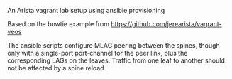 An Arista vagrant lab setup using ansible provisioning

Based on the bowtie example from https://github.com/jerearista/vagrant-veos

The ansible scripts configure MLAG peering between the spines, 
though only with a single-port port-channel for the peer link,
plus the corresponding LAGs on the leaves. Traffic from one 
leaf to another should not be affected by a spine reload
